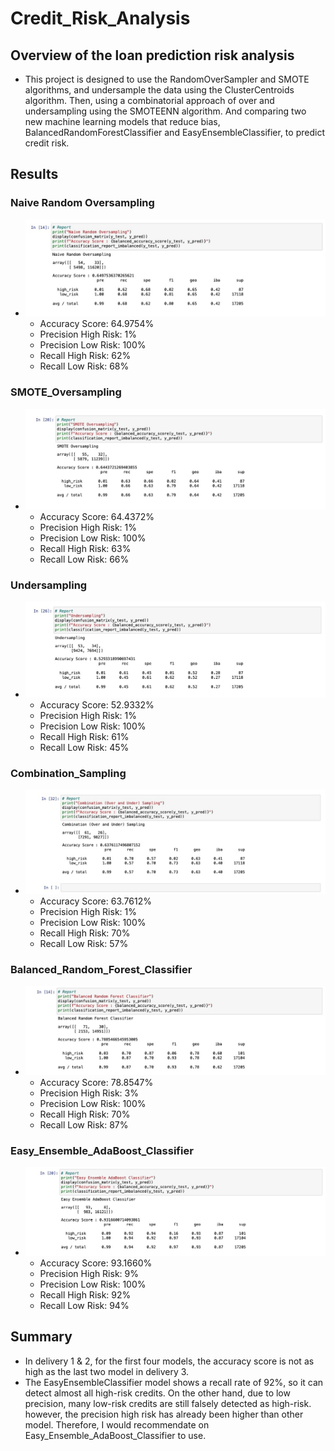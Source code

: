 # Credit_Risk_Analysis

## Overview of the loan prediction risk analysis
- This project is designed to use the RandomOverSampler and SMOTE algorithms, and undersample the data using the ClusterCentroids algorithm. Then, using a combinatorial approach of over and undersampling using the SMOTEENN algorithm. And comparing two new machine learning models that reduce bias, BalancedRandomForestClassifier and EasyEnsembleClassifier, to predict credit risk.

## Results
### Naive Random Oversampling
- ![Naive_Random_Oversampling](Resources/Naive_Random_Oversampling.png)
    - Accuracy Score: 64.9754%
    - Precision High Risk: 1%
    - Precision Low Risk: 100%
    - Recall High Risk: 62%
    - Recall Low Risk: 68%

### SMOTE_Oversampling
- ![SMOTE_Oversampling](Resources/SMOTE_Oversampling.png)
    - Accuracy Score: 64.4372%
    - Precision High Risk: 1%
    - Precision Low Risk: 100%
    - Recall High Risk: 63%
    - Recall Low Risk: 66%

### Undersampling
- ![Undersampling](Resources/Undersampling.png)
    - Accuracy Score: 52.9332%
    - Precision High Risk: 1%
    - Precision Low Risk: 100%
    - Recall High Risk: 61%
    - Recall Low Risk: 45%

### Combination_Sampling
- ![Combination_Sampling](Resources/Combination_Sampling.png)
    - Accuracy Score: 63.7612%
    - Precision High Risk: 1%
    - Precision Low Risk: 100%
    - Recall High Risk: 70%
    - Recall Low Risk: 57%

### Balanced_Random_Forest_Classifier
- ![Balanced_Random_Forest_Classifier](Resources/Balanced_Random_Forest_Classifier.png)
    - Accuracy Score: 78.8547%
    - Precision High Risk: 3%
    - Precision Low Risk: 100%
    - Recall High Risk: 70%
    - Recall Low Risk: 87%

### Easy_Ensemble_AdaBoost_Classifier
- ![Easy_Ensemble_AdaBoost_Classifier](Resources/Easy_Ensemble_AdaBoost_Classifier.png)
    - Accuracy Score: 93.1660%
    - Precision High Risk: 9%
    - Precision Low Risk: 100%
    - Recall High Risk: 92%
    - Recall Low Risk: 94%

## Summary
- In delivery 1 & 2, for the first four models, the accuracy score is not as high as the last two model in delivery 3. 
- The EasyEnsembleClassifier model shows a recall rate of 92%, so it can detect almost all high-risk credits. On the other hand, due to low precision, many low-risk credits are still falsely detected as high-risk. however, the precision high risk has already been higher than other model. Therefore, I would recommendate on Easy_Ensemble_AdaBoost_Classifier to use.